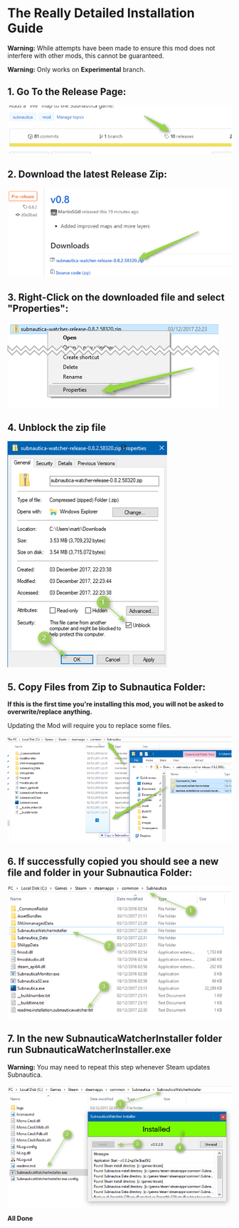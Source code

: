 # The Really Detailed Installation Guide

__Warning:__ While attempts have been made to ensure this mod does not interfere with other mods, this cannot
be guaranteed.

__Warning:__ Only works on __Experimental__ branch.

## 1. Go To the Release Page:

![Releases](images/install-releases.png)

## 2. Download the latest Release Zip:

![Download Zip](images/install-download-zip.png)

## 3. Right-Click on the downloaded file and select "Properties":

![Properties](images/install-right-click.png)

## 4. Unblock the zip file

![Unblock](images/install-unblock.png)

## 5. Copy Files from Zip to Subnautica Folder:

**If this is the first time you're installing this mod, you will not be asked to overwrite/replace anything.**

Updating the Mod will require you to replace some files.

![Copy Files](images/install-copy-files.png)

## 6. If successfully copied you should see a new file and folder in your Subnautica Folder:

![Good Copy](images/install-good-copy.png)

## 7. In the new SubnauticaWatcherInstaller folder run SubnauticaWatcherInstaller.exe

__Warning:__ You may need to repeat this step whenever Steam updates Subnautica.

![Installer](images/install-run-installer.png)

**All Done**